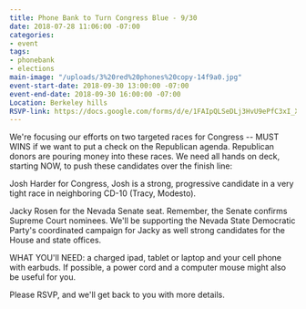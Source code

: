 ```yaml
---
title: Phone Bank to Turn Congress Blue - 9/30
date: 2018-07-28 11:06:00 -07:00
categories:
- event
tags:
- phonebank
- elections
main-image: "/uploads/3%20red%20phones%20copy-14f9a0.jpg"
event-start-date: 2018-09-30 13:00:00 -07:00
event-end-date: 2018-09-30 16:00:00 -07:00
Location: Berkeley hills
RSVP-link: https://docs.google.com/forms/d/e/1FAIpQLSeDLj3HvU9ePfC3xI_XNLARBWnFJRDunpe48rgEY3qJFqFY6Q/viewform
---
```


We're focusing our efforts on two targeted races for Congress -- MUST WINS if we want to put a check on the Republican agenda.  Republican donors are pouring money into these races.  We need all hands on deck, starting NOW,  to push these candidates over the finish line:

Josh Harder for Congress,  Josh is a strong, progressive candidate in a very tight race in neighboring CD-10 (Tracy, Modesto).

Jacky Rosen for the Nevada Senate seat. Remember, the Senate confirms Supreme Court nominees. We'll be supporting the Nevada State Democratic Party's coordinated campaign for Jacky as well strong candidates for the House and state offices.

WHAT YOU'll NEED: a charged ipad, tablet or laptop and your cell phone with earbuds.  If possible, a power cord and a computer mouse might also be useful for you.

Please RSVP, and we'll get back to you with more details.